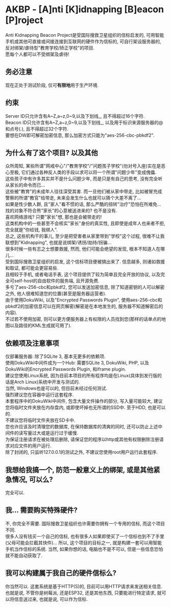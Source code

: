 <!--
 * @Author: FunctionSir
 * @Date: 2023-07-14 23:10:45
 * @LastEditTime: 2024-10-07 18:42:58
 * @LastEditors: FunctionSir
 * @Description: [A]nti [K]idnapping [B]eacon [P]roject
 * @FilePath: /AKBP/README.md
-->

# AKBP - [A]nti [K]idnapping [B]eacon [P]roject

Anti Kidnapping Beacon Project是受国际搜救卫星组织的信标启发的, 可用智能手机或其他可直接或间接连接到互联网的硬件作为信标的, 可自行架设服务器的, 反对绑架/虐待型"教育学校/矫正学校"的项目.  
愿每个人都可以不受绑架及虐待!  

## 务必注意

现在正处于测试阶段, 仅可**有限地**用于生产环境.  

## 约束

Server ID只允许含有A~Z,a~z,0~9,以及下划线_, 且不得超过16个字符.  
Beacon ID只允许含有A~Z,a~z,0~9,以及下划线_, 以及用于标识来源服务器的@和点号(.), 且不得超过32个字符.  
要想在DW即可解密加密信息, 那么加密方式只能为"aes-256-cbc-pbkdf2".  

## 为什么有了这个项目? 以及其他

众所周知, 某些所谓"网戒中心"/"教育学校"/"问题孩子学校"(勿对号入座)实在是恶心至极, 它们通过各种反人类的手段以求可以将一个所谓"问题少年"变成傀儡.  
这些孩子中有许多其实并不是什么问题少年, 而是只是有自己的思考, 没有完全听从家长的命令而已...  
这些被"教育"的未成年人往往深受其害. 而一旦他们被从家中带走, 比如被冒充成警察的所谓"教官"给带走, 未来会发生什么也就可以猜个大差不离了...  
如果是性少数人群, 且"家人"看不惯的话, 那么严酷的扭转"治疗"恐怕在所难免...  
找的对象不符合熊"家长"的心意被送进来的? 也不是没有.  
喜欢网络游戏? 只要"家长"想, 那也是会被带走的!  
这类机构中的一些甚至不会核实"家长"身份的真实性, 且即使是成年人也来者不拒, 完全就是"你给钱, 我绑人".  
总之, 这些机构干的事儿, 至少是把受害者从家里带到"学校"这个过程, 很难不让我联想到"Kidnapping", 也就是说绑架/诱拐/劫持/拐骗...  
很多时候一些有志之士想要救援, 然而, 他们可能会绝望的发现, 根本不知道人在哪儿...  
受到国际搜救卫星组织的启发, 这个信标项目便被搞出来了. 信息越多, 则诸如救援和取证, 都可能会更容易些.  
且相较于手机, 或者电话手表, 这个项目提供了较为简单且完全开放的协议, 以及完全可self-host的自由软件的服务端, 且开源免费.  
多亏了aes-256-cbc和pbkdf2, 您可以发送加密信息, 除了知道密钥的人可以解密之外, 他人很难知道您的位置(甚至是服务器运营者).  
由于使用DokuWiki, 以及"Encrypted Passwords Plugin", 使用aes-256-cbc和pbkdf2的加密信息可以在网页解密(解密是在本地发生的, 服务器不知道解密后的内容).  
不过若不使用加密, 则可以更方便服务器上有权限的人员找到您(那样的话单点的地图以及路径的KML生成就可用了).  

## 依赖项及注意事项

仅部署服务器: 除了SQLite 3, 基本无更多的依赖项.  
使用DokuWiki中间件成为一个Hub: 需要SQLite 3, DokuWiki, PHP, 以及DokuWiki的Encrypted Passwords Plugin, 和iframe plugin.  
建议您使用Linux系统, 因为目前本项目的所有程序均是在Linux(具体到发行版的话是Arch Linux)系统中开发与测试的.  
当然, Windows也是可以的, 但目前未经过任何测试.  
强烈建议您在容器中运行这套程序.  
本套程序中的DokuWiki中间件, 包含大量文件操作的部分, 写入量可能较大, 建议您将临时文件夹放在内存盘内, 或即使坏掉也无所谓的SSD中. 至于HDD, 也是可以的.  
不建议您将临时文件夹放在SD卡中.  
您也许应该及时清理您的数据库, 在保持数据库的清爽的同时, 还可以防止上述中间件的读写量过大或是运行过于缓慢.  
为保证注册请求在被处理后删除, 请保证您的程序以http或其他有权限删除注册请求对应文件的用户运行.  
除了封闭的, 只监听127.0.0.1的测试之外, 不建议您使用root用户运行此套程序.  

## 我想给我搞一个, 防范一般意义上的绑架, 或是其他紧急情况, 可以么?

完全可以.  

## 我... 需要购买特殊硬件?

不, 你完全不需要. 国际搜救卫星组织也许需要你拥有一个专用的信标, 而这个项目不同.  
很多人没有钱买一个自己的信标, 也有很多人如果即使买了一个信标也到不了手里(父母可能会拦截其快件)...
所以, 这个项目的目标之一, 就是构建一套可以用智能手机当作信标的系统. 当然, 如果你想的话, 电脑也不是不可以, 但是一些信息恐怕就不能自动获取了.  

## 我可以构建属于我自己的硬件信标么?

你当然可以. 这套系统是基于HTTP(S)的, 目前可以用HTTP请求来发送相关信息. 也就是说, 不管你是树莓派, 还是ESP32, 还是其他东西, 只要能进行特定请求, 就可以将信息送过来, 也就是说, 可以作为信标.  
